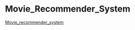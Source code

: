 # Movie_Recommender_System

[Movie_recommender_system](https://movierecommendersystem09.streamlit.app/)

